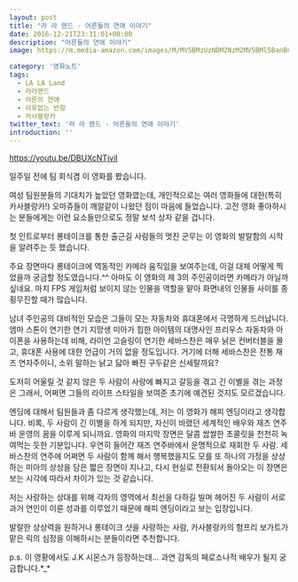 ```yaml
---
layout: post
title: "라 라 랜드 - 어른들의 연애 이야기"
date: 2016-12-21T23:31:01+00:00
description: "어른들의 연애 이야기"
image: https://m.media-amazon.com/images/M/MV5BMzUzNDM2NzM2MV5BMl5BanBnXkFtZTgwNTM3NTg4OTE@._V1_SY1000_SX675_AL_.jpg

category: '영화노트'  
tags: 
  - LA LA Land
  - 라라랜드
  - 어른의 연애
  - 이유없는 반항
  - 카사블랑카
twitter_text: '라 라 랜드 - 어른들의 연애 이야기'
introduction: ''
---
```


<https://youtu.be/DBUXcNTjviI>

일주일 전에 팀 회식겸 이 영화를 봤습니다.
  
여성 팀원분들의 기대치가 높았던 영화였는데, 개인적으로는 여러 영화들에 대한(특히 카사블랑카!) 오마쥬들이 깨알같이 나왔던 점이 마음에 들었습니다. 고전 영화 좋아하시는 분들에게는 이런 요소들만으로도 정말 보석 상자 같을 겁니다.

첫 인트로부터 롱테이크를 통한 출근길 사람들의 멋진 군무는 이 영화의 발랄함의 시작을 알려주는 듯 했습니다.
  
주요 장면마다 롱테이크에 역동적인 카메라 움직임을 보여주는데, 이걸 대체 어떻게 찍었을까 궁금할 정도였습니다.^^ 아마도 이 영화의 제 3의 주인공이라면 카메라가 아닐까 싶네요. 마치 FPS 게임처럼 보이지 않는 인물을 역할을 맡아 화면내의 인물들 사이를 종횡무진할 때가 많습니다.

남녀 주인공의 대비적인 모습은 그들이 모는 자동차와 휴대폰에서 극명하게 드러납니다. 엠마 스톤이 연기한 연기 지망생 미아가 힙한 아이템의 대명사인 프리우스 자동차와 아이폰을 사용하는데 비해, 라이언 고슬링이 연기한 세바스찬은 매우 낡은 컨버터블을 몰고, 휴대폰 사용에 대한 언급이 거의 없을 정도입니다. 거기에 더해 세바스찬은 전통 재즈 연자주이니, 소위 말하는 낡고 닳아 빠진 구두같은 신세랄까요?

도저히 어울릴 것 같지 않은 두 사람이 사랑에 빠지고 갈등을 겪고 긴 이별을 겪는 과정은 그래서, 어쩌면 그들의 라이프 스타일을 보여준 초기에 예견된 것지도 모르겠습니다.

엔딩에 대해서 팀원들과 좀 다르게 생각했는데, 저는 이 영화가 해피 엔딩이라고 생각합니다. 비록, 두 사람이 긴 이별을 하게 되지만, 자신이 바랬던 세계적인 배우와 재즈 연주바 운영의 꿈을 이루게 되니까요. 영화의 마지막 장면은 달콤 쌉쌀한 초콜릿을 천천히 녹여먹는 듯한 기분입니다. 우연히 들어간 재즈 연주바에서 운명적으로 재회한 두 사람. 세바스찬의 연주에 어쩌면 두 사람이 함께 해서 행복했을지도 모를 또 하나의 가정을 상상하는 미아의 상상을 담은 짧은 장면이 지나고, 다시 현실로 전환되서 돌아오는 이 장면은 보는 시각에 따라서 차이가 있는 것 같습니다.

저는 사랑하는 상대를 위해 각자의 영역에서 최선을 다하길 빌며 헤어진 두 사람이 서로 과거 연인이 이룬 성과를 이루었기 때문에 해피 엔딩이라고 보는 입장입니다.

발랄한 상상력을 원하거나 롱테이크 샷을 사랑하는 사람, 카사블랑카의 험프리 보가트가 맡은 릭의 심정을 이해하시는 분들이라면 추천합니다.

p.s. 이 영황에서도 J.K 시몬스가 등장하는데&#8230; 과연 감독의 페로소나적 배우가 될지 궁금합니다.\*_\*